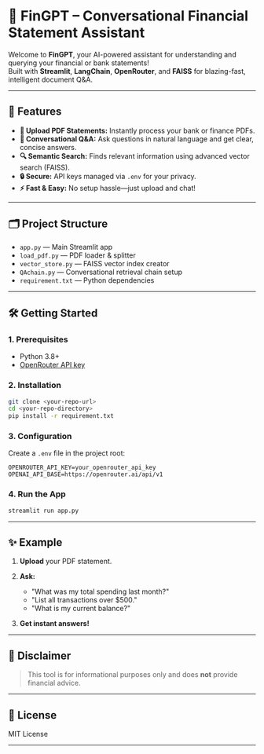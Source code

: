 # 💼 FinGPT – Conversational Financial Statement Assistant

Welcome to **FinGPT**, your AI-powered assistant for understanding and querying your financial or bank statements!  
Built with **Streamlit**, **LangChain**, **OpenRouter**, and **FAISS** for blazing-fast, intelligent document Q&A.

---

## 🚀 Features

- **📄 Upload PDF Statements:** Instantly process your bank or finance PDFs.
- **💬 Conversational Q&A:** Ask questions in natural language and get clear, concise answers.
- **🔍 Semantic Search:** Finds relevant information using advanced vector search (FAISS).
- **🔒 Secure:** API keys managed via `.env` for your privacy.
- **⚡ Fast & Easy:** No setup hassle—just upload and chat!

---
## 🗂️ Project Structure

- `app.py` — Main Streamlit app
- `load_pdf.py` — PDF loader & splitter
- `vector_store.py` — FAISS vector index creator
- `QAchain.py` — Conversational retrieval chain setup
- `requirement.txt` — Python dependencies

---

## 🛠️ Getting Started

### 1. Prerequisites

- Python 3.8+
- [OpenRouter API key](https://openrouter.ai/)

### 2. Installation

```sh
git clone <your-repo-url>
cd <your-repo-directory>
pip install -r requirement.txt
```

### 3. Configuration

Create a `.env` file in the project root:

```
OPENROUTER_API_KEY=your_openrouter_api_key
OPENAI_API_BASE=https://openrouter.ai/api/v1
```

### 4. Run the App

```sh
streamlit run app.py
```

---

## ✨ Example

1. **Upload** your PDF statement.
2. **Ask:**  
   - "What was my total spending last month?"  
   - "List all transactions over $500."  
   - "What is my current balance?"

3. **Get instant answers!**

---

## 📢 Disclaimer

> This tool is for informational purposes only and does **not** provide financial advice.

---

## 📄 License

MIT License

---

